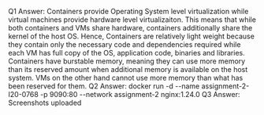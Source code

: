 Q1 Answer:
Containers provide Operating System level virtualization while virtual machines provide hardware level virtualizaiton. This means that while both containers and VMs share hardware, containers additionally share the kernel of the host OS. Hence, Containers are relatively light weight because they contain only the necessary code and dependencies required while each VM has full copy of the OS, application code, binaries and libraries. Containers have burstable memory, meaning they can use more memory than its reserved amount when additional memory is available on the host system. VMs on the other hand cannot use more memory than what has been reserved for them. 
Q2 Answer:
docker run -d --name assignment-2-I20-0768 -p 9090:80 --network assignment-2 nginx:1.24.0
Q3 Answer:
Screenshots uploaded